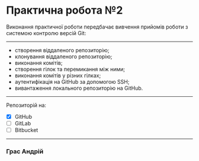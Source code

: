 # Практична робота №2
Виконання практичної роботи передбачає вивчення прийомів роботи з системою контролю версій Git:
***
* створення віддаленого репозиторію;
* клонування віддаленого репозиторію;
* виконання комітів;
* створення гілок та перемикання між ними;
* виконання комітів у різних гілках;
* аутентифікація на GitHub за допомогою SSH;
* вивантаження локального репозиторію на GitHub.
***
Репозиторій на:
 - [x] GitHub
 - [ ] GitLab
 - [ ] Bitbucket
***
### Грас Андрій
